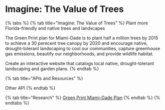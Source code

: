 # Imagine: The Value of Trees

{% tabs %}
{% tab title="Imagine: The Value of Trees" %}
Plant more Florida-friendly and native trees and landscapes

The Green Print plan for Miami-Dade  is to plant half a million trees by 2015 to achieve a 30 perecent tree canopy by 2020 and encourage native, drought-tolerant landscaping to cool our communities, capture greenhouse gas emissions, beautify our neighborhoods, and provide wildlife habitat.

Create an interactive website that catalogs local native, drought-tolerant landscaping and garden plans.
{% endtab %}

{% tab title="APIs and Resources" %}




Other API
{% endtab %}

{% tab title="Research" %}
[Green Print Miami-Dade Plan](https://www.miamidade.gov/greenprint/pdf/plan.pdf)
{% endtab %}
{% endtabs %}





